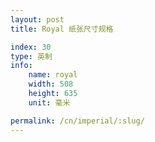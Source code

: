 ```yaml
---
layout: post
title: Royal 纸张尺寸规格

index: 30
type: 英制
info:
    name: royal
    width: 508
    height: 635
    unit: 毫米

permalink: /cn/imperial/:slug/
---
```



